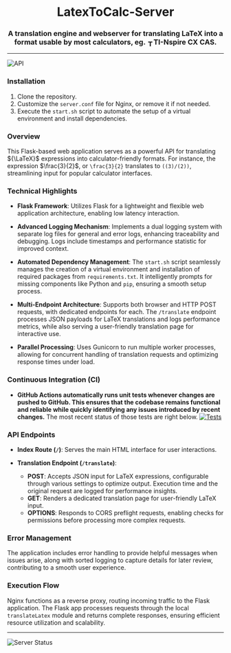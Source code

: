<h1 align="center">LatexToCalc-Server</h1>



### <div align="center">A translation engine and webserver for translating LaTeX into a format usable by most calculators, eg. <img src="https://schoolstore.fi/wp-content/uploads/2019/02/ti-nspirecx_cas_ss_icon_lo.png" alt="TI-Nspire CX CAS" width="15" height="15" style="vertical-align: bottom;">TI-Nspire CX CAS.</div>

---
![API](https://img.shields.io/badge/Server-Online-brightgreen)


### Installation

1. Clone the repository.
2. Customize the `server.conf` file for Nginx, or remove it if not needed.
3. Execute the `start.sh` script to automate the setup of a virtual environment and install dependencies.

### Overview
This Flask-based web application serves as a powerful API for translating ${\LaTeX}$ 
 expressions into calculator-friendly formats. For instance, the expression $\frac{3}{2}$, or `\frac{3}{2}`  translates to `((3)/(2))`, streamlining input for popular calculator interfaces.

### Technical Highlights

- **Flask Framework**: Utilizes Flask for a lightweight and flexible web application architecture, enabling low latency interaction.
  
- **Advanced Logging Mechanism**: Implements a dual logging system with separate log files for general and error logs, enhancing traceability and debugging. Logs include timestamps and performance statistic for improved context.

- **Automated Dependency Management**: The `start.sh` script seamlessly manages the creation of a virtual environment and installation of required packages from `requirements.txt`. It intelligently prompts for missing components like Python and `pip`, ensuring a smooth setup process.

- **Multi-Endpoint Architecture**: Supports both browser and HTTP POST requests, with dedicated endpoints for each. The `/translate` endpoint processes JSON payloads for LaTeX translations and logs performance metrics, while also serving a user-friendly translation page for interactive use.

- **Parallel Processing**: Uses Gunicorn to run multiple worker processes, allowing for concurrent handling of translation requests and optimizing response times under load.

### Continuous Integration (CI)
- **GitHub Actions automatically runs unit tests whenever changes are pushed to GitHub. This ensures that the codebase remains functional and reliable while quickly identifying any issues introduced by recent changes.** The most recent status of those tests are right below.
[![Tests](https://github.com/OtsoBear/LatexToCalc-Server/actions/workflows/Tests.yml/badge.svg?branch=main&event=push)](https://github.com/OtsoBear/LatexToCalc-Server/actions/workflows/Tests.yml)
### API Endpoints

- **Index Route (`/`)**: Serves the main HTML interface for user interactions.
  
- **Translation Endpoint (`/translate`)**:
  - **POST**: Accepts JSON input for LaTeX expressions, configurable through various settings to optimize output. Execution time and the original request are logged for performance insights.
  - **GET**: Renders a dedicated translation page for user-friendly LaTeX input.
  - **OPTIONS**: Responds to CORS preflight requests, enabling checks for permissions before processing more complex requests.

### Error Management

The application includes error handling to provide helpful messages when issues arise, along with sorted logging to capture details for later review, contributing to a smooth user experience.

### Execution Flow

Nginx functions as a reverse proxy, routing incoming traffic to the Flask application. The Flask app processes requests through the local `translateLatex` module and returns complete responses, ensuring efficient resource utilization and scalability.

---

![Server Status](https://img.shields.io/badge/Server-Offline-red)
